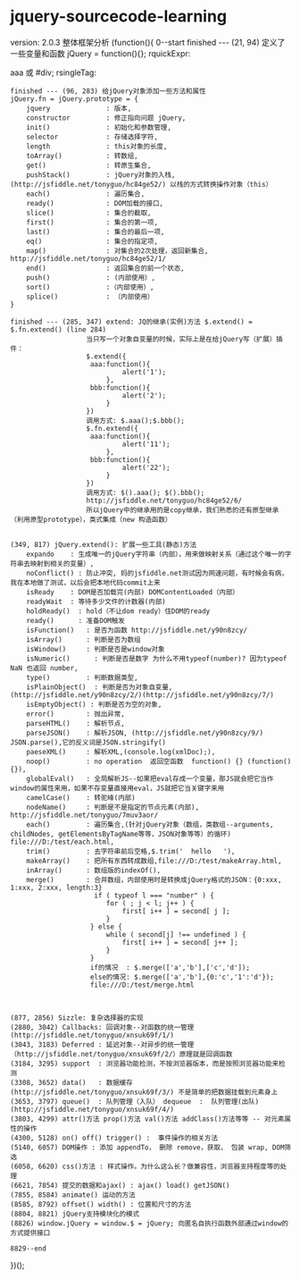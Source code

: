 jquery-sourcecode-learning
==========================
version: 2.0.3
整体框架分析
(function(){
    0--start
    finished --- (21, 94) 定义了一些变量和函数 jQuery = function(){}; rquickExpr: <p>aaa 或 #div; rsingleTag:<p></p> <div></div>
    
    finished --- (96, 283) 给jQuery对象添加一些方法和属性 
    jQuery.fn = jQuery.prototype = {
        jquery              : 版本,
        constructor         : 修正指向问题 jQuery,
        init()              : 初始化和参数管理,
        selector            : 存储选择字符,
        length              : this对象的长度,
        toArray()           : 转数组,
        get()               : 转原生集合,
        pushStack()         : jQuery对象的入栈,(http://jsfiddle.net/tonyguo/hc84ge52/) 以栈的方式转换操作对象（this）
        each()              : 遍历集合,
        ready()             : DOM加载的接口,
        slice()             : 集合的截取,
        first()             : 集合的第一项,
        last()              : 集合的最后一项,
        eq()                : 集合的指定项,
        map()               : 对集合的2次处理，返回新集合, http://jsfiddle.net/tonyguo/hc84ge52/1/
        end()               : 返回集合的前一个状态,
        push()              : (内部使用）,
        sort()              :（内部使用）,
        splice()            : （内部使用）
    }
    
    finished --- (285, 347) extend: JQ的继承(实例)方法 $.extend() = $.fn.extend() (line 284) 
                       当只写一个对象自变量的时候，实际上是在给jQuery写（扩展）插件：
                       $.extend({
                        aaa:function(){
                                alert('1');
                            },
                        bbb:function(){
                                alert('2');
                            }
                       })
                       调用方式: $.aaa();$.bbb();
                       $.fn.extend({
                        aaa:function(){
                                alert('11');
                            },
                        bbb:function(){
                                alert('22');
                            }
                       })
                       调用方式: $().aaa(); $().bbb();
                       http://jsfiddle.net/tonyguo/hc84ge52/6/
                       所以jQuery中的继承用的是copy继承，我们熟悉的还有原型继承（利用原型prototype），类式集成（new 构造函数）
                       
                       
    (349, 817) jQuery.extend(): 扩展一些工具(静态)方法
        expando    : 生成唯一的jQuery字符串（内部），用来做映射关系（通过这个唯一的字符串去映射到相关的变量）,
        noConflict() : 防止冲突, 妈的jsfiddle.net测试因为网速问题，有时候会有病，我在本地做了测试，以后会把本地代码commit上来
        isReady    : DOM是否加载完(内部) DOMContentLoaded（内部）
        readyWait  : 等待多少文件的计数器(内部)
        holdReady()  : hold（不让dom ready）住DOM的ready
        ready()      : 准备DOM触发
        isFunction()   : 是否为函数 http://jsfiddle.net/y90n8zcy/
        isArray()      : 判断是否为数组   
        isWindow()     : 判断是否是window对象
        isNumeric()      : 判断是否是数字 为什么不用typeof(number)? 因为typeof NaN 也返回 number,
        type()         : 判断数据类型,
        isPlainObject()  : 判断是否为对象自变量, (http://jsfiddle.net/y90n8zcy/2/)(http://jsfiddle.net/y90n8zcy/7/)
        isEmptyObject() : 判断是否为空的对象,
        error()        : 抛出异常,
        parseHTML()    : 解析节点,
        parseJSON()    : 解析JSON, (http://jsfiddle.net/y90n8zcy/9/) JSON.parse(),它的反义词是JSON.stringify()
        paeseXML()     : 解析XML,(console.log(xmlDoc);),
        noop()         : no operation  返回空函数  function() {} (function(){}),
        globalEval()   : 全局解析JS--如果把eval存成一个变量，那JS就会把它当作window的属性来用，如果不存变量直接用eval，JS就把它当关键字来用
        camelCase()    : 转驼峰(内部)
        nodeName()     : 判断是不是指定的节点元素(内部), http://jsfiddle.net/tonyguo/7muv3aor/
        each()         : 遍历集合,(针对jQuery对象（数组，类数组--arguments, childNodes, getElementsByTagName等等，JSON对象等等）的循环) file:///D:/test/each.html,
        trim()         : 去字符串前后空格,$.trim('  hello   '),
        makeArray()    : 把所有东西转成数组,file:///D:/test/makeArray.html,
        inArray()      : 数组版的indexOf(),
        merge()        : 合并数组，内部使用时是转换成jQuery格式的JSON：{0:xxx, 1:xxx, 2:xxx, length:3}
                         if ( typeof l === "number" ) {
                			for ( ; j < l; j++ ) {
                				first[ i++ ] = second[ j ];
                			}
                		} else {
                			while ( second[j] !== undefined ) {
                				first[ i++ ] = second[ j++ ];
                			}
                		}
                		if的情况  : $.merge(['a','b'],['c','d']);
                		else的情况: $.merge(['a','b'],{0:'c','1':'d'});
                		file:///D:/test/merge.html
        
        
        
    (877, 2856) Sizzle: 复杂选择器的实现
    (2880, 3042) Callbacks: 回调对象--对函数的统一管理(http://jsfiddle.net/tonyguo/xnsuk69f/1/)
    (3043, 3183) Deferred : 延迟对象--对异步的统一管理（http://jsfiddle.net/tonyguo/xnsuk69f/2/）原理就是回调函数
    (3184, 3295) support  : 浏览器功能检测，不按浏览器版本，而是按照浏览器功能来检测
    (3308, 3652) data()   : 数据缓存(http://jsfiddle.net/tonyguo/xnsuk69f/3/) 不是简单的把数据挂载到元素身上
    (3653, 3797) queue()  : 队列管理（入队） dequeue  :  队列管理(出队) (http://jsfiddle.net/tonyguo/xnsuk69f/4/)
    (3803, 4299) attr()方法 prop()方法 val()方法 addClass()方法等等 -- 对元素属性的操作
    (4300, 5128) on() off() trigger() :  事件操作的相关方法
    (5140, 6057) DOM操作 : 添加 appendTo， 删除 remove，获取， 包装 wrap, DOM筛选
    (6058, 6620) css()方法 : 样式操作。为什么这么长？做兼容性，浏览器支持程度等的处理
    (6621, 7854) 提交的数据和ajax() : ajax() load() getJSON()
    (7855, 8584) animate() 运动的方法
    (8585, 8792) offset() width() : 位置和尺寸的方法
    (8804, 8821) jQuery支持模块化的模式
    (8826) window.jQuery = window.$ = jQuery; 向匿名自执行函数外部通过window的方式提供接口
    
    8829--end
})();

